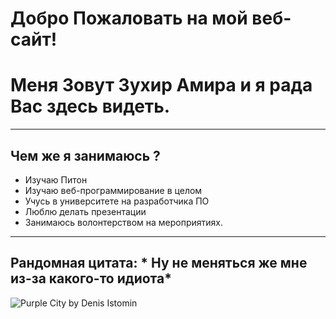 # Добро Пожаловать на мой веб-сайт!
# Меня Зовут Зухир Амира и я рада Вас здесь видеть.
---
## Чем же я занимаюсь ?
- Изучаю Питон
- Изучаю веб-программирование в целом
- Учусь в университете на разработчика ПО
- Люблю делать презентации
- Занимаюсь волонтерством на мероприятиях.
---
## Рандомная цитата: * Ну не меняться же мне из-за какого-то идиота*

![Purple City by Denis Istomin](https://user-images.githubusercontent.com/55031081/192568354-7152ee59-6e88-4b81-8f5a-c643d1baa35a.jpg)